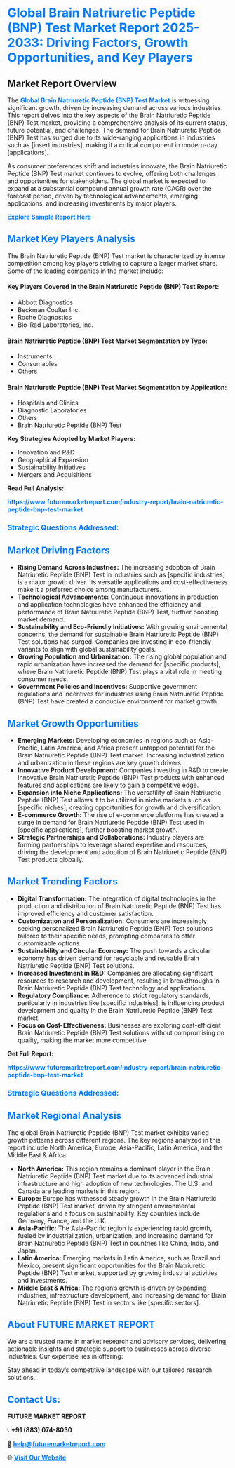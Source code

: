 <h1 style="color: #007BFF;">Global Brain Natriuretic Peptide (BNP) Test Market Report 2025-2033: Driving Factors, Growth Opportunities, and Key Players</h1>

<section id="overview">
<h2>Market Report Overview</h2>
<p>The <a href="https://www.futuremarketreport.com/industry-report/brain-natriuretic-peptide-bnp-test-market" style="color: #007BFF; text-decoration: none;"><strong>Global Brain Natriuretic Peptide (BNP) Test Market</strong></a> is witnessing significant growth, driven by increasing demand across various industries. This report delves into the key aspects of the Brain Natriuretic Peptide (BNP) Test market, providing a comprehensive analysis of its current status, future potential, and challenges. The demand for Brain Natriuretic Peptide (BNP) Test has surged due to its wide-ranging applications in industries such as [insert industries], making it a critical component in modern-day [applications].</p>
<p>As consumer preferences shift and industries innovate, the Brain Natriuretic Peptide (BNP) Test market continues to evolve, offering both challenges and opportunities for stakeholders. The global market is expected to expand at a substantial compound annual growth rate (CAGR) over the forecast period, driven by technological advancements, emerging applications, and increasing investments by major players.</p>
</section>

<section id="overview">
<p><a href="https://www.futuremarketreport.com/request-sample/reportId=127614" style="color: #007BFF; text-decoration: none;"><strong>Explore Sample Report Here</strong></a></p>
</section>

<section id="key-players">
<h2 style="color: #007BFF;">Market Key Players Analysis</h2>
<p>The Brain Natriuretic Peptide (BNP) Test market is characterized by intense competition among key players striving to capture a larger market share. Some of the leading companies in the market include:</p>
<h4>Key Players Covered in the Brain Natriuretic Peptide (BNP) Test Report:</h4>
<ul><li>Abbott Diagnostics</li><li>Beckman Coulter Inc.</li><li>Roche Diagnostics</li><li>Bio-Rad Laboratories, Inc.</li></ul>
<h4>Brain Natriuretic Peptide (BNP) Test Market Segmentation by Type:</h4>
<ul><li>Instruments</li><li>Consumables</li><li>Others</li></ul>

<h4>Brain Natriuretic Peptide (BNP) Test Market Segmentation by Application:</h4>
<ul><li>Hospitals and Clinics</li><li>Diagnostic Laboratories</li><li>Others</li><li>Brain Natriuretic Peptide (BNP) Test</li></ul>
<p><strong>Key Strategies Adopted by Market Players:</strong></p>
<ul>
<li>Innovation and R&D</li>
<li>Geographical Expansion</li>
<li>Sustainability Initiatives</li>
<li>Mergers and Acquisitions</li>
</ul>
</section>

<section>
<p><strong>Read Full Analysis: </strong></p><a href="https://www.futuremarketreport.com/industry-report/brain-natriuretic-peptide-bnp-test-market" style="color: #007BFF; text-decoration: none;"><strong>https://www.futuremarketreport.com/industry-report/brain-natriuretic-peptide-bnp-test-market</strong></a>
<h3 style="color: #007BFF;">Strategic Questions Addressed:</h3>
</section>

<section id="driving-factors">
<h2 style="color: #007BFF;">Market Driving Factors</h2>
<ul>
<li><strong>Rising Demand Across Industries:</strong> The increasing adoption of Brain Natriuretic Peptide (BNP) Test in industries such as [specific industries] is a major growth driver. Its versatile applications and cost-effectiveness make it a preferred choice among manufacturers.</li>
<li><strong>Technological Advancements:</strong> Continuous innovations in production and application technologies have enhanced the efficiency and performance of Brain Natriuretic Peptide (BNP) Test, further boosting market demand.</li>
<li><strong>Sustainability and Eco-Friendly Initiatives:</strong> With growing environmental concerns, the demand for sustainable Brain Natriuretic Peptide (BNP) Test solutions has surged. Companies are investing in eco-friendly variants to align with global sustainability goals.</li>
<li><strong>Growing Population and Urbanization:</strong> The rising global population and rapid urbanization have increased the demand for [specific products], where Brain Natriuretic Peptide (BNP) Test plays a vital role in meeting consumer needs.</li>
<li><strong>Government Policies and Incentives:</strong> Supportive government regulations and incentives for industries using Brain Natriuretic Peptide (BNP) Test have created a conducive environment for market growth.</li>
</ul>
</section>

<section id="growth-opportunities">
<h2 style="color: #007BFF;">Market Growth Opportunities</h2>
<ul>
<li><strong>Emerging Markets:</strong> Developing economies in regions such as Asia-Pacific, Latin America, and Africa present untapped potential for the Brain Natriuretic Peptide (BNP) Test market. Increasing industrialization and urbanization in these regions are key growth drivers.</li>
<li><strong>Innovative Product Development:</strong> Companies investing in R&D to create innovative Brain Natriuretic Peptide (BNP) Test products with enhanced features and applications are likely to gain a competitive edge.</li>
<li><strong>Expansion into Niche Applications:</strong> The versatility of Brain Natriuretic Peptide (BNP) Test allows it to be utilized in niche markets such as [specific niches], creating opportunities for growth and diversification.</li>
<li><strong>E-commerce Growth:</strong> The rise of e-commerce platforms has created a surge in demand for Brain Natriuretic Peptide (BNP) Test used in [specific applications], further boosting market growth.</li>
<li><strong>Strategic Partnerships and Collaborations:</strong> Industry players are forming partnerships to leverage shared expertise and resources, driving the development and adoption of Brain Natriuretic Peptide (BNP) Test products globally.</li>
</ul>
</section>

<section id="trending-factors">
<h2 style="color: #007BFF;">Market Trending Factors</h2>
<ul>
<li><strong>Digital Transformation:</strong> The integration of digital technologies in the production and distribution of Brain Natriuretic Peptide (BNP) Test has improved efficiency and customer satisfaction.</li>
<li><strong>Customization and Personalization:</strong> Consumers are increasingly seeking personalized Brain Natriuretic Peptide (BNP) Test solutions tailored to their specific needs, prompting companies to offer customizable options.</li>
<li><strong>Sustainability and Circular Economy:</strong> The push towards a circular economy has driven demand for recyclable and reusable Brain Natriuretic Peptide (BNP) Test solutions.</li>
<li><strong>Increased Investment in R&D:</strong> Companies are allocating significant resources to research and development, resulting in breakthroughs in Brain Natriuretic Peptide (BNP) Test technology and applications.</li>
<li><strong>Regulatory Compliance:</strong> Adherence to strict regulatory standards, particularly in industries like [specific industries], is influencing product development and quality in the Brain Natriuretic Peptide (BNP) Test market.</li>
<li><strong>Focus on Cost-Effectiveness:</strong> Businesses are exploring cost-efficient Brain Natriuretic Peptide (BNP) Test solutions without compromising on quality, making the market more competitive.</li>
</ul>
</section>

<section>
<p><strong>Get Full Report: </strong></p><a href="https://www.futuremarketreport.com/industry-report/brain-natriuretic-peptide-bnp-test-market" style="color: #007BFF; text-decoration: none;"><strong>https://www.futuremarketreport.com/industry-report/brain-natriuretic-peptide-bnp-test-market</strong></a>
<h3 style="color: #007BFF;">Strategic Questions Addressed:</h3>
</section>


<section id="regional-analysis">
<h2 style="color: #007BFF;">Market Regional Analysis</h2>
<p>The global Brain Natriuretic Peptide (BNP) Test market exhibits varied growth patterns across different regions. The key regions analyzed in this report include North America, Europe, Asia-Pacific, Latin America, and the Middle East & Africa:</p>
<ul>
<li><strong>North America:</strong> This region remains a dominant player in the Brain Natriuretic Peptide (BNP) Test market due to its advanced industrial infrastructure and high adoption of new technologies. The U.S. and Canada are leading markets in this region.</li>
<li><strong>Europe:</strong> Europe has witnessed steady growth in the Brain Natriuretic Peptide (BNP) Test market, driven by stringent environmental regulations and a focus on sustainability. Key countries include Germany, France, and the U.K.</li>
<li><strong>Asia-Pacific:</strong> The Asia-Pacific region is experiencing rapid growth, fueled by industrialization, urbanization, and increasing demand for Brain Natriuretic Peptide (BNP) Test in countries like China, India, and Japan.</li>
<li><strong>Latin America:</strong> Emerging markets in Latin America, such as Brazil and Mexico, present significant opportunities for the Brain Natriuretic Peptide (BNP) Test market, supported by growing industrial activities and investments.</li>
<li><strong>Middle East & Africa:</strong> The region’s growth is driven by expanding industries, infrastructure development, and increasing demand for Brain Natriuretic Peptide (BNP) Test in sectors like [specific sectors].</li>
</ul>
</section>

<footer>
<h2 style="color: #007BFF;">About FUTURE MARKET REPORT</h2>
<p>We are a trusted name in market research and advisory services, delivering actionable insights and strategic support to businesses across diverse industries. Our expertise lies in offering:</p>

<p>Stay ahead in today’s competitive landscape with our tailored research solutions.</p>

<h2 style="color: #007BFF;">Contact Us:</h2>
<p><strong>FUTURE MARKET REPORT</strong></p>
<p>📞 <strong>+91 (883) 074-8030</strong></p>
<p>📧 <strong><a href="mailto:help@futuremarketreport.com" style="color: #007BFF;">help@futuremarketreport.com</a></strong></p>
<p>🌐 <strong><a href="https://www.futuremarketreport.com/" style="color: #007BFF;">Visit Our Website</a></strong></p>
</footer>